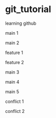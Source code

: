 # git_tutorial
learning github

main 1

main 2

feature 1

feature 2

main 3

main 4

main 5

conflict 1

conflict 2